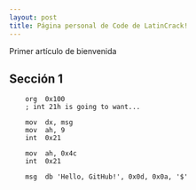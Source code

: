 ```yaml
---
layout: post
title: Página personal de Code de LatinCrack!
---
```


Primer artículo de bienvenida

## Sección 1
``` Assembler
    org  0x100        
    ; int 21h is going to want...

    mov  dx, msg      
    mov  ah, 9        
    int  0x21         

    mov  ah, 0x4c     
    int  0x21         

    msg  db 'Hello, GitHub!', 0x0d, 0x0a, '$'
```
